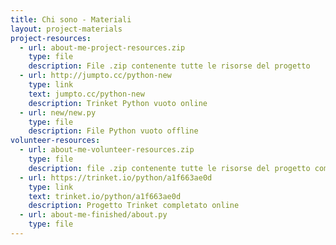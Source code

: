 ```yaml
---
title: Chi sono - Materiali
layout: project-materials
project-resources:
  - url: about-me-project-resources.zip
    type: file
    description: File .zip contenente tutte le risorse del progetto
  - url: http://jumpto.cc/python-new
    type: link
    text: jumpto.cc/python-new
    description: Trinket Python vuoto online
  - url: new/new.py
    type: file
    description: File Python vuoto offline
volunteer-resources:
  - url: about-me-volunteer-resources.zip
    type: file
    description: file .zip contenente tutte le risorse del progetto completato
  - url: https://trinket.io/python/a1f663ae0d
    type: link
    text: trinket.io/python/a1f663ae0d
    description: Progetto Trinket completato online
  - url: about-me-finished/about.py
    type: file
---
```

